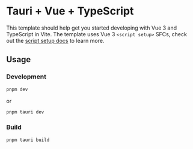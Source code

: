 # Tauri + Vue + TypeScript

This template should help get you started developing with Vue 3 and TypeScript in Vite. The template uses Vue 3 `<script setup>` SFCs, check out the [script setup docs](https://v3.vuejs.org/api/sfc-script-setup.html#sfc-script-setup) to learn more.

## Usage

### Development

```bash
pnpm dev
```

or

```bash
pnpm tauri dev
```

### Build

```bash
pnpm tauri build
```
